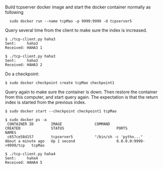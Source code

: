 Build tcpserver docker image
and start the docker container normally as following
 
```
  sudo docker run --name tcpMao -p 9999:9999 -d tcpserver5
```

Query several time from the client to make sure the index is increased.

```
$ ./tcp-client.py haha3
Sent:     haha3
Received: HAHA3 1

$ ./tcp-client.py haha3
Sent:     haha3
Received: HAHA3 2
```

Do a checkpoint:

```
$ sudo docker checkpoint create tcpMao checkpoint1
```

Query again to make sure the container is down.
Then restore the container from this computer, and start query again.
The expectation is that the return index is started from the previous index.

```
$ sudo docker start --checkpoint checkpoint1 tcpMao

$ sudo docker ps -a
 CONTAINER ID        IMAGE               COMMAND                  CREATED              STATUS                        PORTS                    NAMES
 c657ce58d157        tcpserver5          "/bin/sh -c 'pytho..."   About a minute ago   Up 1 second                   0.0.0.0:9999->9999/tcp   tcpMao

$ ./tcp-client.py haha4
Sent:     haha4
Received: HAHA4 5

```
